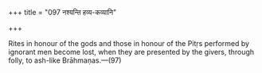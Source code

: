 +++
title = "097 नश्यन्ति हव्य-कव्यानि"

+++

Rites in honour of the gods and those in honour of the Pitṛs performed by ignorant men become lost, when they are presented by the givers, through folly, to ash-like Brāhmaṇas.—(97)